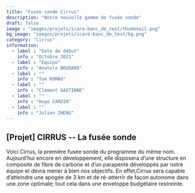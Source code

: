 ```yaml
---
title: "Fusée sonde Cirrus"
description: "Notre nouvelle gamme de fusée sonde"
draft: false
image : "images/projets/icare-banc_de_test/thumbnail.png"
bg_image: "images/projets/icare-banc_de_test/bg.png"
category: "Cirrus"
information:
  - label : "Date de début"
    info : "Octobre 2021"
  - label : "Equipe"
    info : "Anatole BOUDARD"
  - label : ""
    info : "Tom ROMAO"
  - label : ""
    info : "Clément GASTINNE"
  - label : ""
    info : "Hugo CARDIN"
  - label : ""
    info : "Julien ZHENG"
---
```


## [Projet] CIRRUS -- La fusée sonde

Voici Cirrus, la première fusée sonde du programme du même nom. 
Aujourd’hui encore en développement, elle disposera d’une structure en composite 
de fibre de carbone et d’un parapente développés par notre équipe et devra mener à bien nos objectifs.
En effet,Cirrus sera capable d’atteindre une apogée de 3 km
et de ré-atterrir de façon autonome dans une zone optimale;
tout cela dans une enveloppe budgétaire restreinte.
